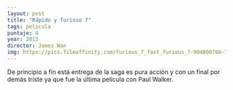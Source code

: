 ```yaml
---
layout: post
title: "Rápido y furioso 7"
tags: pelicula
puntaje: 4
year: 2013
director: James Wan
img: https://pics.filmaffinity.com/furious_7_fast_furious_7-904800766-large.jpg
---
```


De principio a fin está entrega de la saga es pura acción y con un final por demás triste ya que fue la última película con Paul Walker. 
